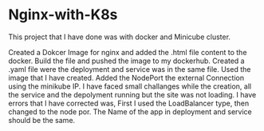 # Nginx-with-K8s

This project that I have done was with docker and Minicube cluster.

Created a Dokcer Image for nginx and added the .html file content to the docker.
Build the file and pushed the image to my dockerhub.
Created a .yaml file were the deployment and service was in the same file.
Used the image that I have created. 
Added the NodePort the external Connection using the minikube IP.
I have faced small challanges while the creation, all the service and the depolyment running but the site was not loading.
I have errors that I have corrected was, First I used the LoadBalancer type, then changed to the node por. The Name of the app in deployment and 
service should be the same.

